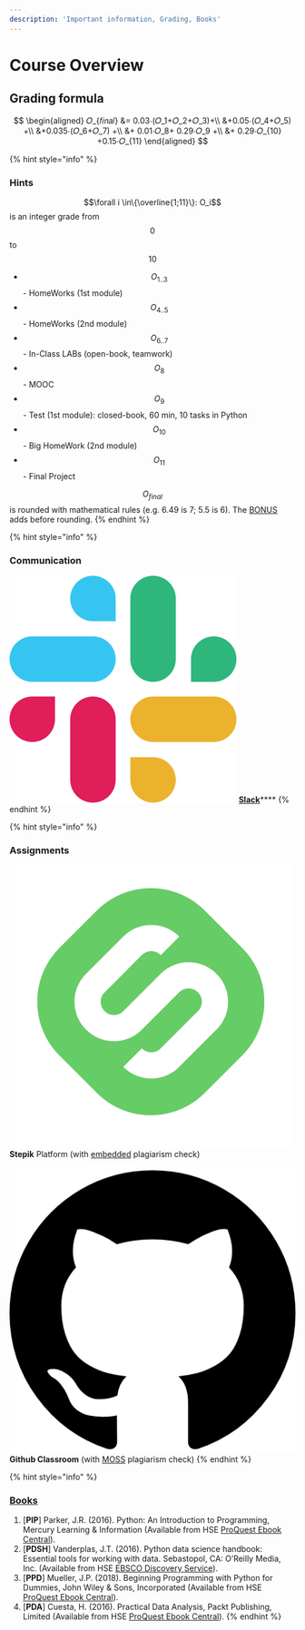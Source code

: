 ```yaml
---
description: 'Important information, Grading, Books'
---
```


# Course Overview

## Grading formula

$$
\begin{aligned}
𝑂_{𝑓𝑖𝑛𝑎𝑙} &= 0.03⋅(𝑂_1+𝑂_2+𝑂_3)+\\
&+0.05⋅(𝑂_4+𝑂_5) +\\
&+0.035⋅(𝑂_6+𝑂_7) +\\
&+ 0.01⋅𝑂_8+ 0.29⋅𝑂_9 +\\
&+ 0.29⋅𝑂_{10} +0.15⋅𝑂_{11}
\end{aligned}
$$

{% hint style="info" %}
### Hints

 $$\forall i \in\{\overline{1;11}\}: O_i$$ is an integer grade from $$0$$ to $$10$$

* $$O_{1..3}$$ - HomeWorks \(1st module\)
* $$O_{4..5}$$ - HomeWorks \(2nd module\)
* $$O_{6..7}$$ - In-Class LABs \(open-book, teamwork\)
* $$O_{8}$$ - MOOC
* $$O_{9}$$ - Test \(1st module\): closed-book, 60 min, 10 tasks in Python
* $$O_{10}$$ - Big HomeWork \(2nd module\)
* $$O_{11}$$ - Final Project

$$O_{final}$$ is rounded with mathematical rules \(e.g. 6.49 is 7; 5.5 is 6\). The [BONUS](https://ternikov.gitbook.io/im2020/course-overview/final-project#loyalty-program-bonus) adds before rounding.
{% endhint %}

{% hint style="info" %}
### Communication

![](../.gitbook/assets/slack-icon.png) [**Slack**](https://im2020workspace.slack.com)\*\*\*\*
{% endhint %}

{% hint style="info" %}
### Assignments

![](../.gitbook/assets/stepik_logotype.png) **Stepik** Platform \(with [embedded](https://support.stepik.org/hc/en-us/articles/360000159913-Learners-data) plagiarism check\)

![](../.gitbook/assets/25231.png) **Github Classroom** \(with [MOSS](https://theory.stanford.edu/~aiken/moss/) plagiarism check\)
{% endhint %}

{% hint style="info" %}
### [Books](https://disk.hse.ru/index.php/s/ermES6X37F5E2pc)

1. \[**PIP**\] Parker, J.R. \(2016\). Python: An Introduction to Programming, Mercury Learning & Information \(Available from HSE [ProQuest Ebook Central](http://proxylibrary.hse.ru:2048/login?url=https://ebookcentral.proquest.com/lib/hselibrary-ebooks/home.action)\).
2. \[**PDSH**\] Vanderplas, J.T. \(2016\). Python data science handbook: Essential tools for working with data. Sebastopol, CA: O’Reilly Media, Inc. \(Available from HSE [EBSCO Discovery Service](http://search.ebscohost.com/login.aspx?authtype=guest&custid=s4954272&groupid=main&profile=eds)\).
3. \[**PPD**\] Mueller, J.P. \(2018\). Beginning Programming with Python for Dummies, John Wiley & Sons, Incorporated \(Available from HSE [ProQuest Ebook Central](http://proxylibrary.hse.ru:2048/login?url=https://ebookcentral.proquest.com/lib/hselibrary-ebooks/home.action)\).
4. \[**PDA**\] Cuesta, H. \(2016\). Practical Data Analysis, Packt Publishing, Limited \(Available from HSE [ProQuest Ebook Central](http://proxylibrary.hse.ru:2048/login?url=https://ebookcentral.proquest.com/lib/hselibrary-ebooks/home.action)\).
{% endhint %}

